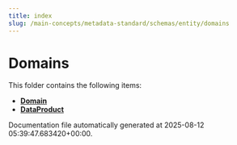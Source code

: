 ```yaml
---
title: index
slug: /main-concepts/metadata-standard/schemas/entity/domains
---
```


# Domains

This folder contains the following items:

- [**Domain**](/main-concepts/metadata-standard/schemas/entity/domains/domain)
- [**DataProduct**](/main-concepts/metadata-standard/schemas/entity/domains/dataproduct)


Documentation file automatically generated at 2025-08-12 05:39:47.683420+00:00.
